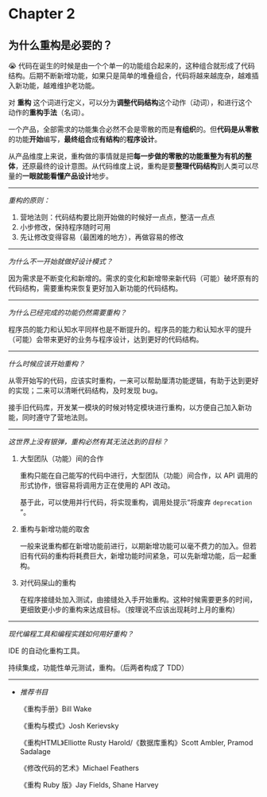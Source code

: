 # Chapter 2

## 为什么重构是必要的？

<aside>
😭 代码在诞生的时候是由一个个单一的功能组合起来的，这种组合就形成了代码结构。后期不断新增功能，如果只是简单的堆叠组合，代码将越来越庞杂，越难插入新功能，越难维护老功能。
</aside>

对 **重构** 这个词进行定义，可以分为**调整代码结构**这个动作（动词），和进行这个动作的**重构手法**（名词）。

一个产品，全部需求的功能集合必然不会是零散的而是**有组织**的。但**代码是从零散**的功能**开始**编写，**最终组合**成**有结构**的**程序设计**。

从产品维度上来说，重构做的事情就是把**每一步做的零散的功能重整为有机的整体**，还原最终的设计意图。从代码维度上说，重构是要**整理代码结构**到人类可以尽量的**一眼就能看懂产品设计**地步。

---

*重构的原则：*

1. 营地法则：代码结构要比刚开始做的时候好一点点，整洁一点点
2. 小步修改，保持程序随时可用
3. 先让修改变得容易（最困难的地方），再做容易的修改

---

*为什么不一开始就做好设计模式？*

因为需求是不断变化和新增的。需求的变化和新增带来新代码（可能）破坏原有的代码结构，需要重构来恢复更好加入新功能的代码结构。

---

*为什么已经完成的功能仍然需要重构？*

程序员的能力和认知水平同样也是不断提升的。程序员的能力和认知水平的提升（可能）会带来更好的业务与程序设计，达到更好的代码结构。

---

*什么时候应该开始重构？*

从零开始写的代码，应该实时重构，一来可以帮助厘清功能逻辑，有助于达到更好的实现；二来可以清晰代码结构，及时发现 bug。

接手旧代码库，开发某一模块的时候对特定模块进行重构，以方便自己加入新功能，同时遵守了营地法则。

---

*这世界上没有银弹，重构必然有其无法达到的目标？*

1. 大型团队（功能）间的合作

   重构只能在自己能写的代码中进行，大型团队（功能）间合作，以 API 调用的形式协作，很容易将调用方正在使用的 API 改动。

   基于此，可以使用并行代码，将实现重构，调用处提示“将废弃 `deprecation` ”。

2. 重构与新增功能的取舍

   一般来说重构都在新增功能前进行，以期新增功能可以毫不费力的加入。但若旧有代码的重构将耗费巨大，新增功能时间紧急，可以先新增功能，后一起重构。

3. 对代码屎山的重构

   在程序接缝处加入测试，由接缝处入手开始重构。这种时候需要更多的时间，更细致更小步的重构来达成目标。（按理说不应该出现耗时上月的重构）

---

*现代编程工具和编程实践如何用好重构？*

IDE 的自动化重构工具。

持续集成，功能性单元测试，重构。（后两者构成了 TDD）

---

- *推荐书目*

  《重构手册》Bill Wake

  《重构与模式》Josh Kerievsky

  《重构HTML》Elliotte Rusty Harold/《数据库重构》Scott Ambler, Pramod Sadalage

  《修改代码的艺术》Michael Feathers

  《重构 Ruby 版》Jay Fields, Shane Harvey